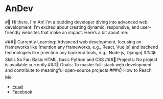 # AnDev
#👋 Hi there, I'm An!
I'm a budding developer diving into advanced web development. I’m excited about creating dynamic, responsive, and user-friendly websites that make an impact. Here’s a bit about me:

###🌱 Currently Learning:
Advanced web development, focusing on frameworks like [mention any frameworks, e.g., React, Vue.js] and backend technologies like [mention any backend tools, e.g., Node.js, Django]
###🛠️ Skills So Far:
Basic HTML, basic Python and CSS
###📂 Projects:
No project is available currently
###🚀 Goals:
To master full-stack web development and contribute to meaningful open-source projects
###📫 How to Reach Me: 
- [Email](mailto:trantuananbussiness@gmail.com)
- [Facebook](https://www.facebook.com/profile.php?id=100083664115695)
